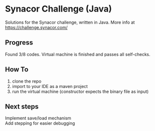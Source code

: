 # Synacor Challenge (Java)
Solutions for the Synacor challenge, written in Java. More info at https://challenge.synacor.com/  

## Progress
Found 3/8 codes. Virtual machine is finished and passes all self-checks.

## How To
1. clone the repo
2. import to your IDE as a maven project
3. run the virtual machine (constructor expects the binary file as input)

## Next steps
Implement save/load mechanism  
Add stepping for easier debugging  
